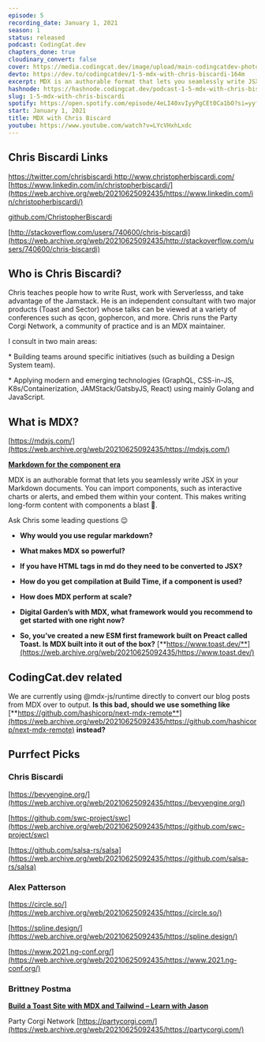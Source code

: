 ```yaml
---
episode: 5
recording_date: January 1, 2021
season: 1
status: released
podcast: CodingCat.dev
chapters_done: true
cloudinary_convert: false
cover: https://media.codingcat.dev/image/upload/main-codingcatdev-photo/gevydae4mzjfsfgqet4g.png
devto: https://dev.to/codingcatdev/1-5-mdx-with-chris-biscardi-164m
excerpt: MDX is an authorable format that lets you seamlessly write JSX in your Markdown documents. We talk about MDX and the technology surrounding MDX with Chris Biscardi.
hashnode: https://hashnode.codingcat.dev/podcast-1-5-mdx-with-chris-biscardi
slug: 1-5-mdx-with-chris-biscardi
spotify: https://open.spotify.com/episode/4eLI40xvIyyPgCEt0Ca1bO?si=yyfPraWzT3KiHw3hfqLjvg
start: January 1, 2021
title: MDX with Chris Biscard
youtube: https://www.youtube.com/watch?v=LYcVHxhLxdc
---
```

## Chris Biscardi Links

[https://twitter.com/chrisbiscardi
](https://web.archive.org/web/20210625092435/https://twitter.com/chrisbiscardi)[http://www.christopherbiscardi.com/
](https://web.archive.org/web/20210625092435/http://www.christopherbiscardi.com/)[https://www.linkedin.com/in/christopherbiscardi/](https://web.archive.org/web/20210625092435/https://www.linkedin.com/in/christopherbiscardi/)

[github.com/ChristopherBiscardi](https://web.archive.org/web/20210625092435/http://github.com/ChristopherBiscardi)

[http://stackoverflow.com/users/740600/chris-biscardi](https://web.archive.org/web/20210625092435/http://stackoverflow.com/users/740600/chris-biscardi)

## Who is Chris Biscardi?

Chris teaches people how to write Rust, work with Serverlesss, and take advantage of the Jamstack. He is an independent consultant with two major products (Toast and Sector) whose talks can be viewed at a variety of conferences such as qcon, gophercon, and more. Chris runs the Party Corgi Network, a community of practice and is an MDX maintainer.

I consult in two main areas:

\* Building teams around specific initiatives (such as building a Design System team).

\* Applying modern and emerging technologies (GraphQL, CSS-in-JS, K8s/Containerization, JAMStack/GatsbyJS, React) using mainly Golang and JavaScript.

## What is MDX?

[https://mdxjs.com/](https://web.archive.org/web/20210625092435/https://mdxjs.com/)

[**Markdown for the component era**](https://web.archive.org/web/20210625092435/https://mdxjs.com/#markdown-for-the-component-era)

MDX is an authorable format that lets you seamlessly write JSX in your Markdown documents. You can import components, such as interactive charts or alerts, and embed them within your content. This makes writing long-form content with components a blast 🚀.

Ask Chris some leading questions 😉

*   **Why would you use regular markdown?**

*   **What makes MDX so powerful?**

*   **If you have HTML tags in md do they need to be converted to JSX?**

*   **How do you get compilation at Build Time, if a component is used?**

*   **How does MDX perform at scale?**

*   **Digital Garden’s with MDX, what framework would you recommend to get started with one right now?**

*   **So, you’ve created a new ESM first framework built on Preact called Toast. Is MDX built into it out of the box?** [**https://www.toast.dev/**](https://web.archive.org/web/20210625092435/https://www.toast.dev/)

## CodingCat.dev related

We are currently using @mdx-js/runtime directly to convert our blog posts from MDX over to output.
**Is this bad, should we use something like** [**https://github.com/hashicorp/next-mdx-remote**](https://web.archive.org/web/20210625092435/https://github.com/hashicorp/next-mdx-remote) **instead?**

## Purrfect Picks

### Chris Biscardi

[https://bevyengine.org/](https://web.archive.org/web/20210625092435/https://bevyengine.org/)

[https://github.com/swc-project/swc](https://web.archive.org/web/20210625092435/https://github.com/swc-project/swc)

[https://github.com/salsa-rs/salsa](https://web.archive.org/web/20210625092435/https://github.com/salsa-rs/salsa)

### Alex Patterson

[https://circle.so/](https://web.archive.org/web/20210625092435/https://circle.so/)

[https://spline.design/](https://web.archive.org/web/20210625092435/https://spline.design/)

[https://www.2021.ng-conf.org/](https://web.archive.org/web/20210625092435/https://www.2021.ng-conf.org/)

### Brittney Postma

[**Build a Toast Site with MDX and Tailwind – Learn with Jason**](https://web.archive.org/web/20210625092435/https://www.learnwithjason.dev/build-a-toast-site-using-mdx-and-tailwind)

Party Corgi Network [https://partycorgi.com/](https://web.archive.org/web/20210625092435/https://partycorgi.com/)